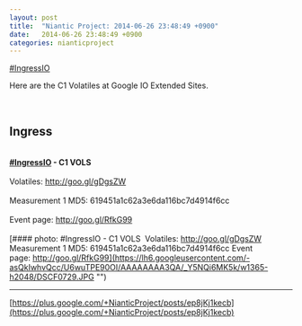 ```yaml
---
layout: post
title:  "Niantic Project: 2014-06-26 23:48:49 +0900"
date:   2014-06-26 23:48:49 +0900
categories: nianticproject
---
```

[#IngressIO](https://plus.google.com/s/%23IngressIO "")  

Here are the C1 Volatiles at Google IO Extended Sites.<div class="shared"><br /><h2>Ingress</h2><br /><b><a rel="nofollow" class="ot-hashtag" href="https://plus.google.com/s/%23IngressIO">#IngressIO</a></b><b> - C1 VOLS</b> <br /><br />Volatiles: <a href="http://goo.gl/gDgsZW" class="ot-anchor">http://goo.gl/gDgsZW</a><br /><br />Measurement 1 MD5: 619451a1c62a3e6da116bc7d4914f6cc<br /><br />Event page: <a href="http://goo.gl/RfkG99" class="ot-anchor">http://goo.gl/RfkG99</a><br /><br /></div>
[#### photo: #IngressIO - C1 VOLS 
Volatiles: http://goo.gl/gDgsZW
Measurement 1 MD5: 619451a1c62a3e6da116bc7d4914f6cc
Event page: http://goo.gl/RfkG99](https://lh6.googleusercontent.com/-asQkIwhvQcc/U6wuTPE90OI/AAAAAAAA3QA/_Y5NQi6MK5k/w1365-h2048/DSCF0729.JPG "")
- - -
[https://plus.google.com/+NianticProject/posts/ep8jKj1kecb](https://plus.google.com/+NianticProject/posts/ep8jKj1kecb)
